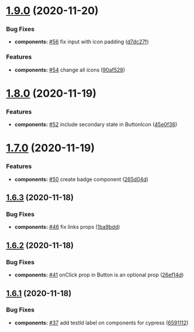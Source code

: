 # [1.9.0](https://github.com/joinble/joinble-ui/compare/v1.8.0...v1.9.0) (2020-11-20)


### Bug Fixes

* **components:** [#56](https://github.com/joinble/joinble-ui/issues/56) fix input with icon padding ([d7dc27f](https://github.com/joinble/joinble-ui/commit/d7dc27f747a23a51387b5f269c70ba91996f300e))


### Features

* **components:** [#54](https://github.com/joinble/joinble-ui/issues/54) change all icons ([90af528](https://github.com/joinble/joinble-ui/commit/90af5285a06b8f965c3f6631ec4cd961ae835bf4))

# [1.8.0](https://github.com/joinble/joinble-ui/compare/v1.7.0...v1.8.0) (2020-11-19)


### Features

* **components:** [#52](https://github.com/joinble/joinble-ui/issues/52) include secondary state in ButtonIcon ([45e0f36](https://github.com/joinble/joinble-ui/commit/45e0f3653f3bed8166807cad8cf2b5f88a8e7d0d))

# [1.7.0](https://github.com/joinble/joinble-ui/compare/v1.6.3...v1.7.0) (2020-11-19)


### Features

* **components:** [#50](https://github.com/joinble/joinble-ui/issues/50) create badge component ([265d04d](https://github.com/joinble/joinble-ui/commit/265d04dd7443d23841b1adb03735029e61e3a1e9))

## [1.6.3](https://github.com/joinble/joinble-ui/compare/v1.6.2...v1.6.3) (2020-11-18)


### Bug Fixes

* **components:** [#46](https://github.com/joinble/joinble-ui/issues/46) fix links props ([1ba9bdd](https://github.com/joinble/joinble-ui/commit/1ba9bddc2e2f914ad74d91d1cfa9559e8b7bbf48))

## [1.6.2](https://github.com/joinble/joinble-ui/compare/v1.6.1...v1.6.2) (2020-11-18)


### Bug Fixes

* **components:** [#41](https://github.com/joinble/joinble-ui/issues/41) onClick prop in Button is an optional prop ([26ef14d](https://github.com/joinble/joinble-ui/commit/26ef14dba75f07f3b4e3b68e77f12069ea1691db))

## [1.6.1](https://github.com/joinble/joinble-ui/compare/v1.6.0...v1.6.1) (2020-11-18)


### Bug Fixes

* **components:** [#37](https://github.com/joinble/joinble-ui/issues/37) add testId label on components for cypress ([6591112](https://github.com/joinble/joinble-ui/commit/659111282bff4e432c22cc2ff5a6493c5dfa843e))
